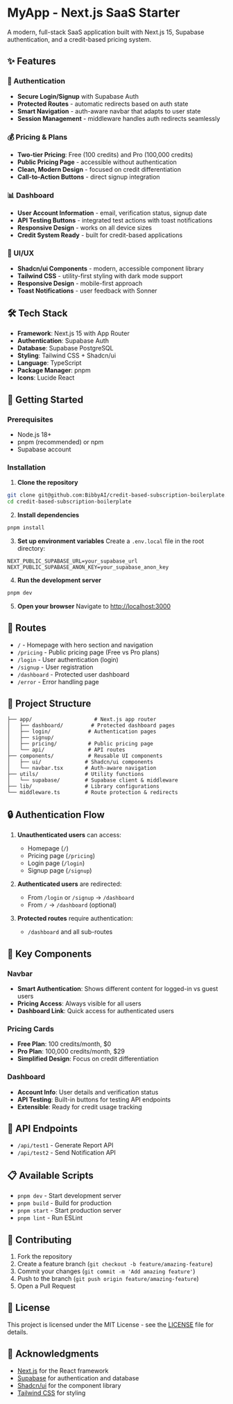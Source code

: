 # MyApp - Next.js SaaS Starter

A modern, full-stack SaaS application built with Next.js 15, Supabase authentication, and a credit-based pricing system.

## ✨ Features

### 🔐 Authentication
- **Secure Login/Signup** with Supabase Auth
- **Protected Routes** - automatic redirects based on auth state
- **Smart Navigation** - auth-aware navbar that adapts to user state
- **Session Management** - middleware handles auth redirects seamlessly

### 💰 Pricing & Plans
- **Two-tier Pricing**: Free (100 credits) and Pro (100,000 credits)
- **Public Pricing Page** - accessible without authentication
- **Clean, Modern Design** - focused on credit differentiation
- **Call-to-Action Buttons** - direct signup integration

### 📊 Dashboard
- **User Account Information** - email, verification status, signup date
- **API Testing Buttons** - integrated test actions with toast notifications
- **Responsive Design** - works on all device sizes
- **Credit System Ready** - built for credit-based applications

### 🎨 UI/UX
- **Shadcn/ui Components** - modern, accessible component library
- **Tailwind CSS** - utility-first styling with dark mode support
- **Responsive Design** - mobile-first approach
- **Toast Notifications** - user feedback with Sonner

## 🛠 Tech Stack

- **Framework**: Next.js 15 with App Router
- **Authentication**: Supabase Auth
- **Database**: Supabase PostgreSQL
- **Styling**: Tailwind CSS + Shadcn/ui
- **Language**: TypeScript
- **Package Manager**: pnpm
- **Icons**: Lucide React

## 🚀 Getting Started

### Prerequisites
- Node.js 18+ 
- pnpm (recommended) or npm
- Supabase account

### Installation

1. **Clone the repository**
```bash
git clone git@github.com:BibbyAI/credit-based-subscription-boilerplate.git
cd credit-based-subscription-boilerplate
```

2. **Install dependencies**
```bash
pnpm install
```

3. **Set up environment variables**
Create a `.env.local` file in the root directory:
```env
NEXT_PUBLIC_SUPABASE_URL=your_supabase_url
NEXT_PUBLIC_SUPABASE_ANON_KEY=your_supabase_anon_key
```

4. **Run the development server**
```bash
pnpm dev
```

5. **Open your browser**
Navigate to [http://localhost:3000](http://localhost:3000)

## 📱 Routes

- `/` - Homepage with hero section and navigation
- `/pricing` - Public pricing page (Free vs Pro plans)
- `/login` - User authentication (login)
- `/signup` - User registration 
- `/dashboard` - Protected user dashboard
- `/error` - Error handling page

## 🔧 Project Structure

```
├── app/                    # Next.js app router
│   ├── dashboard/         # Protected dashboard pages
│   ├── login/            # Authentication pages
│   ├── signup/           
│   ├── pricing/          # Public pricing page
│   └── api/              # API routes
├── components/           # Reusable UI components
│   ├── ui/              # Shadcn/ui components
│   └── navbar.tsx       # Auth-aware navigation
├── utils/               # Utility functions
│   └── supabase/        # Supabase client & middleware
├── lib/                 # Library configurations
└── middleware.ts        # Route protection & redirects
```

## 🔒 Authentication Flow

1. **Unauthenticated users** can access:
   - Homepage (`/`)
   - Pricing page (`/pricing`)
   - Login page (`/login`)
   - Signup page (`/signup`)

2. **Authenticated users** are redirected:
   - From `/login` or `/signup` → `/dashboard`
   - From `/` → `/dashboard` (optional)

3. **Protected routes** require authentication:
   - `/dashboard` and all sub-routes

## 🎯 Key Components

### Navbar
- **Smart Authentication**: Shows different content for logged-in vs guest users
- **Pricing Access**: Always visible for all users
- **Dashboard Link**: Quick access for authenticated users

### Pricing Cards
- **Free Plan**: 100 credits/month, $0
- **Pro Plan**: 100,000 credits/month, $29
- **Simplified Design**: Focus on credit differentiation

### Dashboard
- **Account Info**: User details and verification status
- **API Testing**: Built-in buttons for testing API endpoints
- **Extensible**: Ready for credit usage tracking

## 🔄 API Endpoints

- `/api/test1` - Generate Report API
- `/api/test2` - Send Notification API

## 📋 Available Scripts

- `pnpm dev` - Start development server
- `pnpm build` - Build for production
- `pnpm start` - Start production server
- `pnpm lint` - Run ESLint

## 🤝 Contributing

1. Fork the repository
2. Create a feature branch (`git checkout -b feature/amazing-feature`)
3. Commit your changes (`git commit -m 'Add amazing feature'`)
4. Push to the branch (`git push origin feature/amazing-feature`)
5. Open a Pull Request

## 📄 License

This project is licensed under the MIT License - see the [LICENSE](LICENSE) file for details.

## 🙏 Acknowledgments

- [Next.js](https://nextjs.org/) for the React framework
- [Supabase](https://supabase.com/) for authentication and database
- [Shadcn/ui](https://ui.shadcn.com/) for the component library
- [Tailwind CSS](https://tailwindcss.com/) for styling
